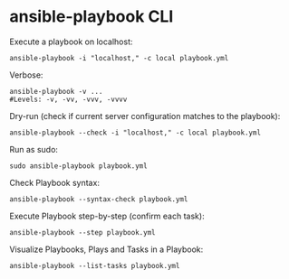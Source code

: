 # ansible-playbook CLI

Execute a playbook on localhost: 
```
ansible-playbook -i "localhost," -c local playbook.yml
```
Verbose:
```
ansible-playbook -v ...
#Levels: -v, -vv, -vvv, -vvvv
```
Dry-run (check if current server configuration matches to the playbook):
```
ansible-playbook --check -i "localhost," -c local playbook.yml
```
Run as sudo:
```
sudo ansible-playbook playbook.yml
```
Check Playbook syntax:
```
ansible-playbook --syntax-check playbook.yml
```
Execute Playbook step-by-step (confirm each task):
```
ansible-playbook --step playbook.yml
```
Visualize Playbooks, Plays and Tasks in a Playbook:
```
ansible-playbook --list-tasks playbook.yml
```
